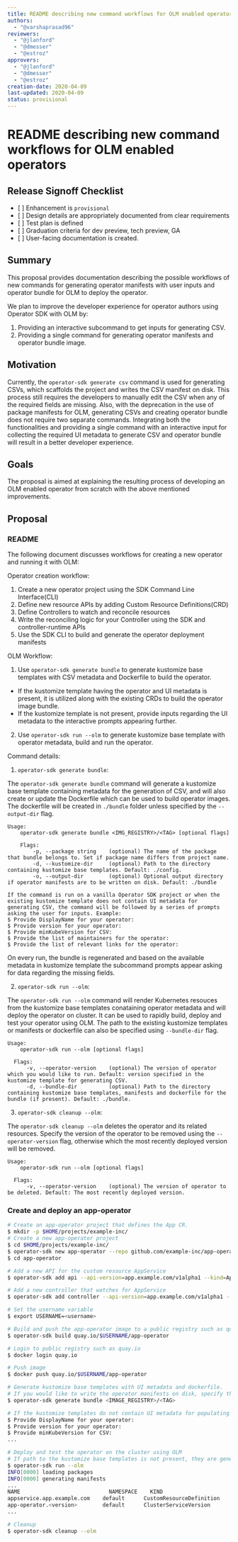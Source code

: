 ```yaml
---
title: README describing new command workflows for OLM enabled operators
authors:
  - "@varshaprasad96"
reviewers:
  - "@jlanford"
  - "@dmesser"
  - "@estroz"
approvers:
  - "@jlanford"
  - "@dmesser"
  - "@estroz"
creation-date: 2020-04-09
last-updated: 2020-04-09
status: provisional
---
```


# README describing new command workflows for OLM enabled operators

## Release Signoff Checklist

- \[ \] Enhancement is `provisional`
- \[ \] Design details are appropriately documented from clear requirements
- \[ \] Test plan is defined
- \[ \] Graduation criteria for dev preview, tech preview, GA
- \[ \] User-facing documentation is created.

## Summary

This proposal provides documentation describing the possible workflows of new commands for generating operator manifests with user inputs and operator bundle for OLM to deploy the operator.

We plan to improve the developer experience for operator authors using Operator SDK with OLM by:
1. Providing an interactive subcommand to get inputs for generating CSV.
2. Providing a single command for generating operator manifests and operator bundle image.

## Motivation

Currently, the `operator-sdk generate csv` command is used for generating CSVs, which scaffolds the project and writes the CSV manifest on disk. This process still requires the developers to manually edit the CSV when any of the required fields are missing. Also, with the deprecation in the use of package manifests for OLM, generating CSVs and creating operator bundle does not require two separate commands. Integrating both the functionalities and providing a single command with an interactive input for collecting the required UI metadata to generate CSV and operator bundle will result in a better developer experience.

## Goals

The proposal is aimed at explaining the resulting process of developing an OLM enabled operator from scratch with the above mentioned improvements.

## Proposal

### README

The following document discusses workflows for creating a new operator and running it with OLM:

Operator creation workflow:

1. Create a new operator project using the SDK Command Line Interface(CLI)
2. Define new resource APIs by adding Custom Resource Definitions(CRD)
3. Define Controllers to watch and reconcile resources
4. Write the reconciling logic for your Controller using the SDK and controller-runtime APIs
5. Use the SDK CLI to build and generate the operator deployment manifests

OLM Workflow:

1. Use `operator-sdk generate bundle` to generate kustomize base templates with CSV metadata and Dockerfile to build the operator.
  * If the kustomize template having the operator and UI metadata is present, it is utilized along with the existing CRDs to build the operator image bundle.
  * If the kustomize template is not present, provide inputs regarding the UI metadata to the interactive prompts appearing further.
2. Use `operator-sdk run --olm` to generate kustomize base template with operator metadata, build and run the operator.

Command details:

1. `operator-sdk generate bundle`:

The `operator-sdk generate bundle` command will generate a kustomize base template containing metadata for the generation of CSV, and will also create or update the Dockerfile which can be used to build operator images. The dockerfile will be created in `./bundle` folder unless specified by the `--output-dir` flag.

```
Usage:
    operator-sdk generate bundle <IMG_REGISTRY>/<TAG> [optional flags]

    Flags:
        -p, --package string    (optional) The name of the package that bundle belongs to. Set if package name differs from project name.
        -d, --kustomize-dir     (optional) Path to the directory containing kustomize base templates. Default: ./config.
        -o, --output-dir        (optional) Optional output directory if operator manifests are to be written on disk. Default: ./bundle

If the command is run on a vanilla Operator SDK project or when the existing kustomize template does not contain UI metadata for generating CSV, the command will be followed by a series of prompts asking the user for inputs. Example:
$ Provide DisplayName for your operator:		
$ Provide version for your operator:		
$ Provide minKubeVersion for CSV:
$ Provide the list of maintainers for the operator:
$ Provide the list of relevant links for the operator:
```
On every run, the bundle is regenerated and based on the available metadata in kustomize template the subcommand prompts appear asking for data regarding the missing fields.

2. `operator-sdk run --olm`:

The `operator-sdk run --olm` command will render Kubernetes resouces from the kustomize base templates conataining operator metadata and will deploy the operator on cluster. It can be used to rapidly build, deploy and test your operator using OLM. The path to the existing kustomize templates or manifests or dockerfile can also be specified using `--bundle-dir` flag.

```
Usage:
    operator-sdk run --olm [optional flags]

  Flags:
      -v, --operator-version    (optional) The version of operator which you would like to run. Default: version specified in the kustomize template for generating CSV.
      -d, --bundle-dir          (optional) Path to the directory containing kustomize base templates, manifests and dockerfile for the bundle (if present). Default: ./bundle.
```

3. `operator-sdk cleanup --olm`:

The `operator-sdk cleanup --olm` deletes the operator and its related resources. Specify the version of the operator to be removed using the `--operator-version` flag, otherwise which the most recently deployed version will be removed.

```
Usage:
    operator-sdk run --olm [optional flags]

  Flags:
      -v, --operator-version    (optional) The version of operator to be deleted. Default: The most recently deployed version.
```

### Create and deploy an app-operator

```sh
# Create an app-operator project that defines the App CR.
$ mkdir -p $HOME/projects/example-inc/
# Create a new app-operator project
$ cd $HOME/projects/example-inc/
$ operator-sdk new app-operator --repo github.com/example-inc/app-operator
$ cd app-operator

# Add a new API for the custom resource AppService
$ operator-sdk add api --api-version=app.example.com/v1alpha1 --kind=AppService

# Add a new controller that watches for AppService
$ operator-sdk add controller --api-version=app.example.com/v1alpha1 --kind=AppService

# Set the username variable
$ export USERNAME=<username>

# Build and push the app-operator image to a public registry such as quay.io
$ operator-sdk build quay.io/$USERNAME/app-operator

# Login to public registry such as quay.io
$ docker login quay.io

# Push image
$ docker push quay.io/$USERNAME/app-operator

# Generate kustomize base templates with UI metadata and dockerfile.
# If you would like to write the operator manifests on disk, specify the path using the flag "--output-dir" 
$ operator-sdk generate bundle <IMAGE_REGISTRY>/<TAG>

# If the kustomize templates do not contain UI metadata for populating CSV, provide inputs for the interactive prompts that would appear further		
$ Provide DisplayName for your operator:		
$ Provide version for your operator:		
$ Provide minKubeVersion for CSV:		
...

# Deploy and test the operator on the cluster using OLM
# If path to the kustomize base templates is not present, they are generated from scratch inside ./bundle folder
$ operator-sdk run --olm 
INFO[0000] loading packages
INFO[0000] generating manifests
...
NAME                            NAMESPACE    KIND                        STATUS
appservice.app.example.com    default      CustomResourceDefinition    Installed
app-operator.<version>        default      ClusterServiceVersion       Installed
...

# Cleanup
$ operator-sdk cleanup --olm
```